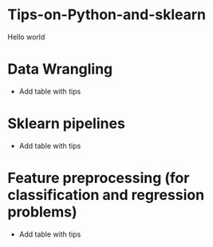 # Tips-on-Python-and-sklearn

Hello world

# Data Wrangling

* Add table with tips

# Sklearn pipelines

* Add table with tips

# Feature preprocessing (for classification and regression problems)

* Add table with tips


